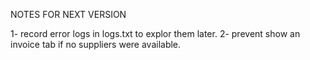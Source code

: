 NOTES FOR NEXT VERSION

1- record error logs in logs.txt to explor them later.
2- prevent show an invoice tab if no suppliers were available.